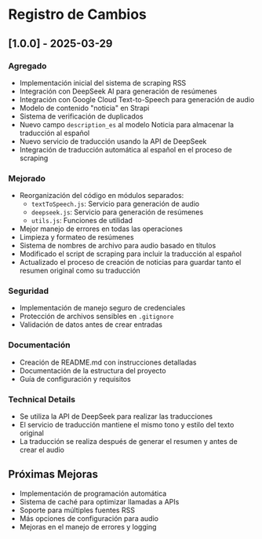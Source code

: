 # Registro de Cambios

## [1.0.0] - 2025-03-29

### Agregado
- Implementación inicial del sistema de scraping RSS
- Integración con DeepSeek AI para generación de resúmenes
- Integración con Google Cloud Text-to-Speech para generación de audio
- Modelo de contenido "noticia" en Strapi
- Sistema de verificación de duplicados
- Nuevo campo `description_es` al modelo Noticia para almacenar la traducción al español
- Nuevo servicio de traducción usando la API de DeepSeek
- Integración de traducción automática al español en el proceso de scraping

### Mejorado
- Reorganización del código en módulos separados:
  - `textToSpeech.js`: Servicio para generación de audio
  - `deepseek.js`: Servicio para generación de resúmenes
  - `utils.js`: Funciones de utilidad
- Mejor manejo de errores en todas las operaciones
- Limpieza y formateo de resúmenes
- Sistema de nombres de archivo para audio basado en títulos
- Modificado el script de scraping para incluir la traducción al español
- Actualizado el proceso de creación de noticias para guardar tanto el resumen original como su traducción

### Seguridad
- Implementación de manejo seguro de credenciales
- Protección de archivos sensibles en `.gitignore`
- Validación de datos antes de crear entradas

### Documentación
- Creación de README.md con instrucciones detalladas
- Documentación de la estructura del proyecto
- Guía de configuración y requisitos

### Technical Details
- Se utiliza la API de DeepSeek para realizar las traducciones
- El servicio de traducción mantiene el mismo tono y estilo del texto original
- La traducción se realiza después de generar el resumen y antes de crear el audio

## Próximas Mejoras
- Implementación de programación automática
- Sistema de caché para optimizar llamadas a APIs
- Soporte para múltiples fuentes RSS
- Más opciones de configuración para audio
- Mejoras en el manejo de errores y logging 